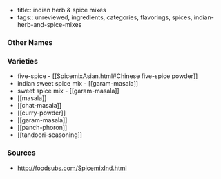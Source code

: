 - title:: indian herb & spice mixes
- tags:: unreviewed, ingredients, categories, flavorings, spices, indian-herb-and-spice-mixes


### Other Names


### Varieties

* five-spice - [[SpicemixAsian.html#Chinese five-spice powder]]
* indian sweet spice mix - [[garam-masala]]
* sweet spice mix - [[garam-masala]]
* [[masala]]
* [[chat-masala]]
* [[curry-powder]]
* [[garam-masala]]
* [[panch-phoron]]
* [[tandoori-seasoning]]

### Sources
* http://foodsubs.com/SpicemixInd.html
